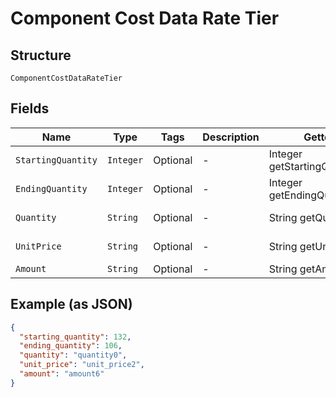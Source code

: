 
# Component Cost Data Rate Tier

## Structure

`ComponentCostDataRateTier`

## Fields

| Name | Type | Tags | Description | Getter | Setter |
|  --- | --- | --- | --- | --- | --- |
| `StartingQuantity` | `Integer` | Optional | - | Integer getStartingQuantity() | setStartingQuantity(Integer startingQuantity) |
| `EndingQuantity` | `Integer` | Optional | - | Integer getEndingQuantity() | setEndingQuantity(Integer endingQuantity) |
| `Quantity` | `String` | Optional | - | String getQuantity() | setQuantity(String quantity) |
| `UnitPrice` | `String` | Optional | - | String getUnitPrice() | setUnitPrice(String unitPrice) |
| `Amount` | `String` | Optional | - | String getAmount() | setAmount(String amount) |

## Example (as JSON)

```json
{
  "starting_quantity": 132,
  "ending_quantity": 106,
  "quantity": "quantity0",
  "unit_price": "unit_price2",
  "amount": "amount6"
}
```

